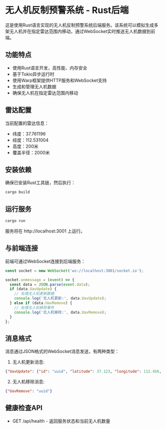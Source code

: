 # 无人机反制预警系统 - Rust后端

这是使用Rust语言实现的无人机反制预警系统后端服务。该系统可以模拟生成多架无人机并在指定雷达范围内移动，通过WebSocket实时推送无人机数据到前端。

## 功能特点

- 使用Rust语言开发，高性能、内存安全
- 基于Tokio异步运行时
- 使用Warp框架提供HTTP服务和WebSocket支持
- 生成和管理无人机数据
- 确保无人机在指定雷达范围内移动

## 雷达配置

当前配置的雷达信息：
- 纬度：37.761196
- 经度：112.531004
- 高度：200米
- 覆盖半径：2000米

## 安装依赖

确保已安装Rust工具链，然后执行：

```bash
cargo build
```

## 运行服务

```bash
cargo run
```

服务将在 http://localhost:3001 上运行。

## 与前端连接

前端可通过WebSocket连接到后端服务：

```javascript
const socket = new WebSocket('ws://localhost:3001/socket.io');

socket.onmessage = (event) => {
  const data = JSON.parse(event.data);
  if (data.UavUpdate) {
    // 处理无人机更新数据
    console.log('无人机更新:', data.UavUpdate);
  } else if (data.UavRemove) {
    // 处理无人机移除事件
    console.log('无人机移除:', data.UavRemove);
  }
};
```

## 消息格式

消息通过JSON格式的WebSocket消息发送，有两种类型：

1. 无人机更新消息:
```json
{"UavUpdate": {"id": "uuid", "latitude": 37.123, "longitude": 112.456, "altitude": 200.0, "timestamp": 1629123456789, "is_dangerous": true}}
```

2. 无人机移除消息:
```json
{"UavRemove": "uuid"}
```

## 健康检查API

- GET /api/health - 返回服务状态和当前无人机数量 